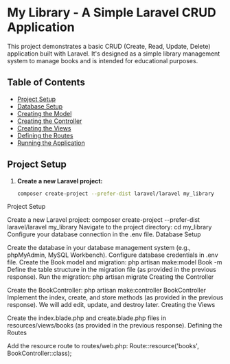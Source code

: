 # My Library  - A Simple Laravel CRUD Application

This project demonstrates a basic CRUD (Create, Read, Update, Delete) application built with Laravel. It's designed as a simple library management system to manage books and is intended for educational purposes.

## Table of Contents

*   [Project Setup ](#project-setup)
*   [Database Setup ](#database-setup)
*   [Creating the Model ](#creating-the-model)
*   [Creating the Controller ](#creating-the-controller)
*   [Creating the Views](#creating-the-views)
*   [Defining the Routes](#defining-the-routes)
*   [Running the Application](#running-the-application)


## Project Setup <a name="project-setup"></a>

1. **Create a new Laravel project:**
   ```bash
   composer create-project --prefer-dist laravel/laravel my_library


 Project Setup 

Create a new Laravel project: composer create-project --prefer-dist laravel/laravel my_library
Navigate to the project directory: cd my_library
Configure your database connection in the .env file.
Database Setup 

Create the database in your database management system (e.g., phpMyAdmin, MySQL Workbench).
Configure database credentials in .env file.
Create the Book model and migration: php artisan make:model Book -m
Define the table structure in the migration file (as provided in the previous response).
Run the migration: php artisan migrate
Creating the Controller 

Create the BookController: php artisan make:controller BookController
Implement the index, create, and store methods (as provided in the previous response). We will add edit, update, and destroy later.
Creating the Views

Create the index.blade.php and create.blade.php files in resources/views/books (as provided in the previous response).
Defining the Routes 

Add the resource route to routes/web.php: Route::resource('books', BookController::class);
   
   
